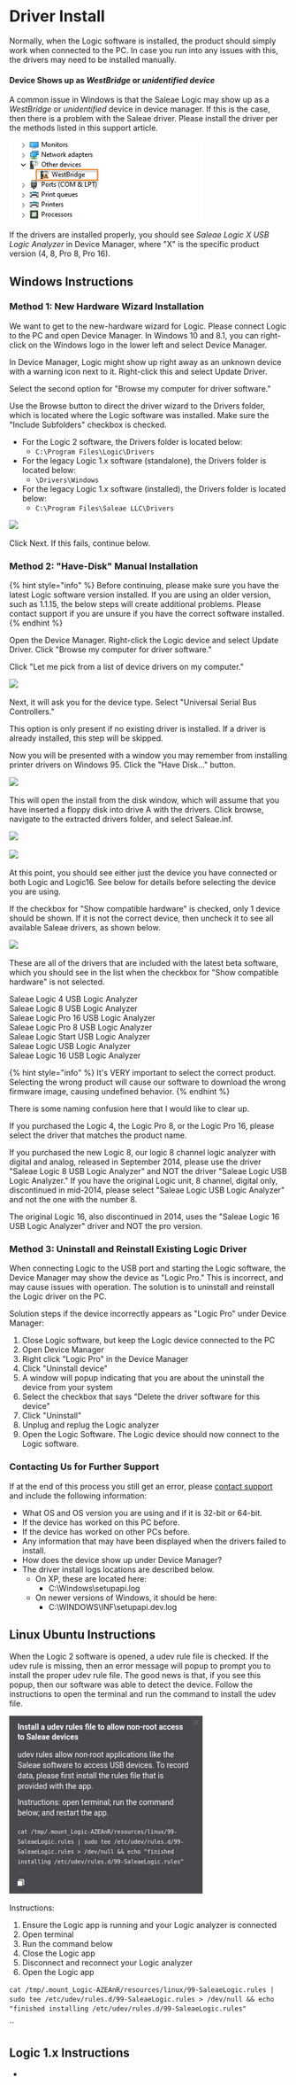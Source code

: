 # Driver Install

Normally, when the Logic software is installed, the product should simply work when connected to the PC. In case you run into any issues with this, the drivers may need to be installed manually.

#### Device Shows up as _WestBridge_ or _unidentified device_

A common issue in Windows is that the Saleae Logic may show up as a _WestBridge_ or _unidentified_ device in device manager. If this is the case, then there is a problem with the Saleae driver. Please install the driver per the methods listed in this support article.

![Saleae Logic showing up as a WestBridge device](<../.gitbook/assets/Screen Shot 2020-09-10 at 4.26.44 PM.png>)

If the drivers are installed properly, you should see _Saleae Logic X USB Logic Analyzer_ in Device Manager, where "X" is the specific product version (4, 8, Pro 8, Pro 16).

## Windows Instructions

### Method 1: New Hardware Wizard Installation

We want to get to the new-hardware wizard for Logic. Please connect Logic to the PC and open Device Manager. In Windows 10 and 8.1, you can right-click on the Windows logo in the lower left and select Device Manager.

In Device Manager, Logic might show up right away as an unknown device with a warning icon next to it. Right-click this and select Update Driver.

Select the second option for "Browse my computer for driver software."

Use the Browse button to direct the driver wizard to the Drivers folder, which is located where the Logic software was installed. Make sure the "Include Subfolders" checkbox is checked.

* For the Logic 2 software, the Drivers folder is located below:
  * `C:\Program Files\Logic\Drivers`
* For the legacy Logic 1.x software (standalone), the Drivers folder is located below:&#x20;
  * `\Drivers\Windows`
* For the legacy Logic 1.x software (installed), the Drivers folder is located below:&#x20;
  * `C:\Program Files\Saleae LLC\Drivers`

![](../.gitbook/assets/imageedit\_2\_5919687508.png)

Click Next. If this fails, continue below.

### Method 2: "Have-Disk" Manual Installation

{% hint style="info" %}
Before continuing, please make sure you have the latest Logic software version installed. If you are using an older version, such as 1.1.15, the below steps will create additional problems. Please contact support if you are unsure if you have the correct software installed.
{% endhint %}

Open the Device Manager. Right-click the Logic device and select Update Driver. Click "Browse my computer for driver software."

Click "Let me pick from a list of device drivers on my computer."

![](https://trello-attachments.s3.amazonaws.com/57215d889e8ae939fe4a2834/630x469/8d291c47af4d57a5d080501b24ed0523/page\_2.PNG)

Next, it will ask you for the device type. Select "Universal Serial Bus Controllers."

This option is only present if no existing driver is installed. If a driver is already installed, this step will be skipped.

Now you will be presented with a window you may remember from installing printer drivers on Windows 95. Click the "Have Disk..." button.

![](https://trello-attachments.s3.amazonaws.com/57215d889e8ae939fe4a2834/630x470/88234f6fb7d365deebc9cf6b5d4a4eef/page\_3.PNG)

This will open the install from the disk window, which will assume that you have inserted a floppy disk into drive A with the drivers. Click browse, navigate to the extracted drivers folder, and select Saleae.inf.

![](https://trello-attachments.s3.amazonaws.com/57215d889e8ae939fe4a2834/440x239/4b72f41b11b7fba1f873df28df6261da/page\_4.PNG)

![](https://trello-attachments.s3.amazonaws.com/57215d889e8ae939fe4a2834/573x427/9c75de05f81dd754af3f2fe7611ee123/page\_5.PNG)

At this point, you should see either just the device you have connected or both Logic and Logic16. See below for details before selecting the device you are using.

If the checkbox for "Show compatible hardware" is checked, only 1 device should be shown. If it is not the correct device, then uncheck it to see all available Saleae drivers, as shown below.

![](https://trello-attachments.s3.amazonaws.com/57215d889e8ae939fe4a2834/629x468/cb7a842f13a54506e4b070799e692e85/page\_6.PNG)

These are all of the drivers that are included with the latest beta software, which you should see in the list when the checkbox for "Show compatible hardware" is not selected.

Saleae Logic 4 USB Logic Analyzer\
Saleae Logic 8 USB Logic Analyzer\
Saleae Logic Pro 16 USB Logic Analyzer\
Saleae Logic Pro 8 USB Logic Analyzer\
Saleae Logic Start USB Logic Analyzer\
Saleae Logic USB Logic Analyzer\
Saleae Logic 16 USB Logic Analyzer

{% hint style="info" %}
It's VERY important to select the correct product. Selecting the wrong product will cause our software to download the wrong firmware image, causing undefined behavior.
{% endhint %}

There is some naming confusion here that I would like to clear up.

If you purchased the Logic 4, the Logic Pro 8, or the Logic Pro 16, please select the driver that matches the product name.

If you purchased the new Logic 8, our logic 8 channel logic analyzer with digital and analog, released in September 2014, please use the driver "Saleae Logic 8 USB Logic Analyzer" and NOT the driver "Saleae Logic USB Logic Analyzer." If you have the original Logic unit, 8 channel, digital only, discontinued in mid-2014, please select "Saleae Logic USB Logic Analyzer" and not the one with the number 8.

The original Logic 16, also discontinued in 2014, uses the "Saleae Logic 16 USB Logic Analyzer" driver and NOT the pro version.

### Method 3: Uninstall and Reinstall Existing Logic Driver

When connecting Logic to the USB port and starting the Logic software, the Device Manager may show the device as "Logic Pro." This is incorrect, and may cause issues with operation. The solution is to uninstall and reinstall the Logic driver on the PC.

Solution steps if the device incorrectly appears as "Logic Pro" under Device Manager:&#x20;

1. Close Logic software, but keep the Logic device connected to the PC
2. Open Device Manager
3. Right click "Logic Pro" in the Device Manager
4. Click "Uninstall device"
5. A window will popup indicating that you are about the uninstall the device from your system
6. Select the checkbox that says "Delete the driver software for this device"
7. Click "Uninstall"
8. Unplug and replug the Logic analyzer
9. Open the Logic Software. The Logic device should now connect to the Logic software.

### Contacting Us for Further Support

If at the end of this process you still get an error, please [contact support](https://contact.saleae.com/hc/en-us/requests/new) and include the following information:

* What OS and OS version you are using and if it is 32-bit or 64-bit.
* If the device has worked on this PC before.
* If the device has worked on other PCs before.
* Any information that may have been displayed when the drivers failed to install.
* How does the device show up under Device Manager?
* The driver install logs locations are described below.
  * On XP, these are located here:&#x20;
    * C:\Windows\setupapi.log
  * On newer versions of Windows, it should be here:&#x20;
    * C:\WINDOWS\INF\setupapi.dev.log

## Linux Ubuntu Instructions

When the Logic 2 software is opened, a udev rule file is checked. If the udev rule is missing, then an error message will popup to prompt you to install the proper udev rule file. The good news is that, if you see this popup, then our software was able to detect the device. Follow the instructions to open the terminal and run the command to install the udev file.

![](<../.gitbook/assets/Screen Shot 2020-10-22 at 2.48.48 PM.png>)

Instructions:&#x20;

1. Ensure the Logic app is running and your Logic analyzer is connected
2. Open terminal
3. Run the command below
4. Close the Logic app
5. Disconnect and reconnect your Logic analyzer
6. Open the Logic app

`cat /tmp/.mount_Logic-AZEAnR/resources/linux/99-SaleaeLogic.rules | sudo tee /etc/udev/rules.d/99-SaleaeLogic.rules > /dev/null && echo "finished installing /etc/udev/rules.d/99-SaleaeLogic.rules"`

``

## Logic 1.x Instructions



*

